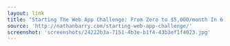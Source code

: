 ```yaml
---
layout: link
title: "Starting The Web App Challenge: From Zero to $5,000/month In 6 Months | Nathan Barry"
source: 'http://nathanbarry.com/starting-web-app-challenge/'
screenshot: 'screenshots/24222b3a-7151-4b3e-b1f4-43b3ef1f4023.jpg'
---
```


